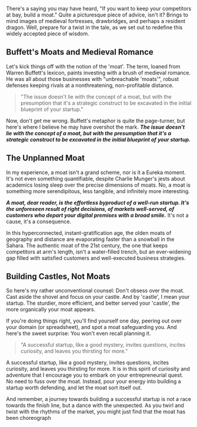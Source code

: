 There's a saying you may have heard, "If you want to keep your competitors at bay, build a moat." Quite a picturesque piece of advice, isn't it? Brings to mind images of medieval fortresses, drawbridges, and perhaps a resident dragon. Well, prepare for a twist in the tale, as we set out to redefine this widely accepted piece of wisdom.

## Buffett's Moats and Medieval Romance

Let's kick things off with the notion of the 'moat'. The term, loaned from Warren Buffett's lexicon, paints investing with a brush of medieval romance. He was all about those businesses with "unbreachable 'moats'", robust defenses keeping rivals at a nonthreatening, non-profitable distance.

> "The issue doesn't lie with the concept of a moat, but with the presumption that it's a strategic construct to be excavated in the initial blueprint of your startup."

Now, don't get me wrong. Buffett's metaphor is quite the page-turner, but here's where I believe he may have overshot the mark. **_The issue doesn't lie with the concept of a moat, but with the presumption that it's a strategic construct to be excavated in the initial blueprint of your startup._**

## The Unplanned Moat

In my experience, a moat isn't a grand scheme, nor is it a Eureka moment. It's not even something quantifiable, despite Charlie Munger's jests about academics losing sleep over the precise dimensions of moats. No, a moat is something more serendipitous, less tangible, and infinitely more interesting.

**_A moat, dear reader, is the effortless byproduct of a well-run startup. It's the unforeseen result of right decisions, of markets well-served, of customers who depart your digital premises with a broad smile._** It's not a cause, it's a consequence.

In this hyperconnected, instant-gratification age, the olden moats of geography and distance are evaporating faster than a snowball in the Sahara. The authentic moat of the 21st century, the one that keeps competitors at arm's length, isn't a water-filled trench, but an ever-widening gap filled with satisfied customers and well-executed business strategies.

## Building Castles, Not Moats

So here's my rather unconventional counsel: Don't obsess over the moat. Cast aside the shovel and focus on your castle. And by 'castle', I mean your startup. The sturdier, more efficient, and better served your 'castle', the more organically your moat appears.

If you're doing things right, you'll find yourself one day, peering out over your domain (or spreadsheet), and spot a moat safeguarding you. And here's the sweet surprise: You won't even recall planning it.

> "A successful startup, like a good mystery, invites questions, incites curiosity, and leaves you thirsting for more."

A successful startup, like a good mystery, invites questions, incites curiosity, and leaves you thirsting for more. It is in this spirit of curiosity and adventure that I encourage you to embark on your entrepreneurial quest. No need to fuss over the moat. Instead, pour your energy into building a startup worth defending, and let the moat sort itself out.

And remember, a journey towards building a successful startup is not a race towards the finish line, but a dance with the unexpected. As you twirl and twist with the rhythms of the market, you might just find that the moat has been choreograph
